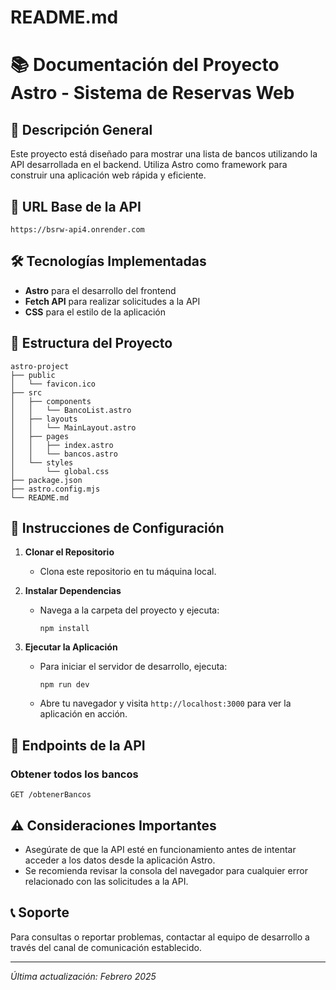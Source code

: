 # README.md

# 📚 Documentación del Proyecto Astro - Sistema de Reservas Web

## 🌟 Descripción General

Este proyecto está diseñado para mostrar una lista de bancos utilizando la API desarrollada en el backend. Utiliza Astro como framework para construir una aplicación web rápida y eficiente.

## 🔗 URL Base de la API

```
https://bsrw-api4.onrender.com
```

## 🛠️ Tecnologías Implementadas

* **Astro** para el desarrollo del frontend
* **Fetch API** para realizar solicitudes a la API
* **CSS** para el estilo de la aplicación

## 🎯 Estructura del Proyecto

```
astro-project
├── public
│   └── favicon.ico
├── src
│   ├── components
│   │   └── BancoList.astro
│   ├── layouts
│   │   └── MainLayout.astro
│   ├── pages
│   │   ├── index.astro
│   │   └── bancos.astro
│   └── styles
│       └── global.css
├── package.json
├── astro.config.mjs
└── README.md
```

## 🚀 Instrucciones de Configuración

1. **Clonar el Repositorio**
   - Clona este repositorio en tu máquina local.

2. **Instalar Dependencias**
   - Navega a la carpeta del proyecto y ejecuta:
     ```
     npm install
     ```

3. **Ejecutar la Aplicación**
   - Para iniciar el servidor de desarrollo, ejecuta:
     ```
     npm run dev
     ```
   - Abre tu navegador y visita `http://localhost:3000` para ver la aplicación en acción.

## 📄 Endpoints de la API

### Obtener todos los bancos

```http
GET /obtenerBancos
```

## ⚠️ Consideraciones Importantes

* Asegúrate de que la API esté en funcionamiento antes de intentar acceder a los datos desde la aplicación Astro.
* Se recomienda revisar la consola del navegador para cualquier error relacionado con las solicitudes a la API.

## 📞 Soporte

Para consultas o reportar problemas, contactar al equipo de desarrollo a través del canal de comunicación establecido.

---
*Última actualización: Febrero 2025*
